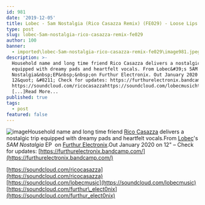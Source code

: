```yaml
---
id: 981
date: '2019-12-05'
title: Lobec - 5am Nostalgia (Rico Casazza Remix) (FE029) - Loose Lips
type: post
slug: lobec-5am-nostalgia-rico-casazza-remix-fe029
author: 100
banner:
  - imported\lobec-5am-nostalgia-rico-casazza-remix-fe029\image981.jpeg
description: >-
  Household name and long time friend Rico Casazza delivers a nostalgic trip
  equipped with dreamy pads and heartfelt vocals. From Lobec&#39;s 5AM
  Nostalgia&nbsp;EP&nbsp;&nbsp;on Furthur Electronix. Out January 2020 on
  12&quot; &#8211; Check for updates: https://furthurelectronix.bandcamp.com/
  https://soundcloud.com/ricocasazzahttps://soundcloud.com/lobecmusichttps://soundcloud.com/furthur_elect0nix
  [...]Read More...
published: true
tags:
  - post
featured: false
---
```

![image](../imported\lobec-5am-nostalgia-rico-casazza-remix-fe029\image981.jpeg)Household name and long time friend [Rico Casazza](https://www.residentadvisor.net/dj/ricocasazza) delivers a nostalgic trip equipped with dreamy pads and heartfelt vocals.From [Lobec](https://www.discogs.com/artist/7307240-Lobec)'s _5AM Nostalgia_ EP  on [Furthur Electronix](https://www.facebook.com/FurthurElectronix/).Out January 2020 on 12" – Check for updates: [](https://furthurelectronix.bandcamp.com/)[https://furthurelectronix.bandcamp.com/](https://furthurelectronix.bandcamp.com/)  
  
[](https://soundcloud.com/ricocasazza)

[https://soundcloud.com/ricocasazza](https://soundcloud.com/ricocasazza)  
[](https://soundcloud.com/lobecmusic)[https://soundcloud.com/lobecmusic](https://soundcloud.com/lobecmusic)  
[](https://soundcloud.com/furthur_elect0nix)[https://soundcloud.com/furthur\_elect0nix](https://soundcloud.com/furthur_elect0nix)